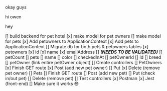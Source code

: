 okay guys

hi owen

hey

[] build backend for pet hotel
    [x] make model for pet owners
    [] make model for pets
    [x] Add petowners to ApplicationContext
    [x] Add pets to ApplicationContext
    [] Migrate db for both pets & petowners tables
        [x] petowners
            [x] id
            [x] name
            [x] emailAddress
                [] ***(NEEDS TO BE VALIDATED)***
            [] petCount
        [] pets
            [] name
            [] color
            [] checkedInAt
            [] petOwnerId
            [] Id
            [] breed
            [] petOwner (link entire petOwner object)
    [] Create controllers
        [] PetOwners
            [x] Finish GET route
            [x] Post (add new pet owner)
            [] Put 
            [x] Delete (remove pet owner)
        [] Pets
            [] Finish GET route
            [] Post (add new pet)
            [] Put (check in/out pet)
            [] Delete (remove pet)
    [] Test controllers
        [x] Postman
        [x] Jest (front-end)
    [] Make sure it works 😎
